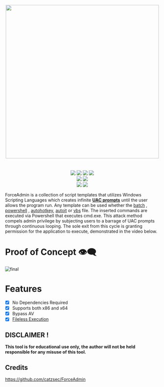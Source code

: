 <p align="center">
<img src="https://i.postimg.cc/HWSbyfpH/image.png", width="500", height="500">
</p>

<h1 align="center">
</h1>
<p align= "center">
  <img src="https://img.shields.io/github/languages/top/Chainski/ForceAdmin">
   <img src="https://img.shields.io/github/stars/Chainski/ForceAdmin?style=flat&color=blue">
   <img src="https://img.shields.io/github/forks/Chainski/ForceAdmin?style=flat&color=blue">
   <img src="https://img.shields.io/github/issues/Chainski/ForceAdmin.svg?color=blue">
    <br>
    <img src="https://img.shields.io/github/repo-size/Chainski/Forceadmin.svg?label=Repo%20size&style=flat-square">
  <img src="https://hits.sh/github.com/Chainski/ForceAdmin.svg?label=views&color=0a7bbc">
   <br>
   <img src="https://img.shields.io/github/last-commit/Chainski/ForceAdmin?color=blue">
   <img src="https://img.shields.io/github/license/Chainski/ForceAdmin.svg?color=blue">
   <br>
</p>

ForceAdmin is a collection of script templates that utilizes Windows Scripting Languages which creates infinite **[UAC prompts](https://learn.microsoft.com/en-us/windows/security/identity-protection/user-account-control/how-user-account-control-works)** until the user allows the program run. Any template can be used whether the [batch](https://github.com/Chainski/ForceAdmin/blob/main/ForceAdmin.bat) , [powershell](https://github.com/Chainski/ForceAdmin/blob/main/ForceAdmin.ps1) , [autohotkey](https://github.com/Chainski/ForceAdmin/blob/main/forceadmin.ahk), [autoit](https://github.com/Chainski/ForceAdmin/blob/main/ForceAdmin.au3) or [vbs](https://github.com/Chainski/ForceAdmin/blob/main/ForceAdmin.vbs) file. 
The inserted commands are executed via Powershell that executes cmd.exe. This attack method compels admin privilege by subjecting users to a barrage of UAC prompts through continuous looping. The sole exit from this cycle is granting permission for the application to execute, demonstrated in the video below.

# Proof of Concept 👁‍🗨
![final](https://user-images.githubusercontent.com/96607632/208804621-0b9805fb-d6d2-4792-8bf9-66e5d6d8420e.gif)

# Features
- [x] No Dependencies Required
- [x] Supports both x86 and x64
- [x] Bypass AV
- [x] [Fileless Execution](https://github.com/Chainski/ForceAdmin/blob/main/ForceAdmin.ps1) 

## DISCLAIMER !
**This tool is for educational use only, the author will not be held responsible for any misuse of this tool.**

## Credits 
https://github.com/catzsec/ForceAdmin

